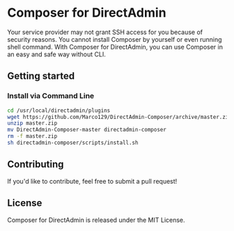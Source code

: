 # Composer for DirectAdmin
Your service provider may not grant SSH access for you because of security reasons. You cannot install Composer by yourself or even running shell command. With Composer for DirectAdmin, you can use Composer in an easy and safe way without CLI.

## Getting started
### Install via Command Line
```sh
cd /usr/local/directadmin/plugins
wget https://github.com/Marco129/DirectAdmin-Composer/archive/master.zip
unzip master.zip
mv DirectAdmin-Composer-master directadmin-composer
rm -f master.zip
sh directadmin-composer/scripts/install.sh
```

## Contributing
If you'd like to contribute, feel free to submit a pull request!

## License
Composer for DirectAdmin is released under the MIT License.
